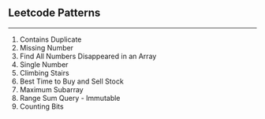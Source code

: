 ## Leetcode Patterns
---

1. Contains Duplicate
2. Missing Number
3. Find All Numbers Disappeared in an Array
4. Single Number
5. Climbing Stairs
6. Best Time to Buy and Sell Stock
7. Maximum Subarray
8. Range Sum Query - Immutable
9. Counting Bits